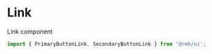# Link

Link component
```js
import { PrimaryButtonLink, SecondaryButtonLink } from '@rmb/ui';
```

<!-- STORY -->
